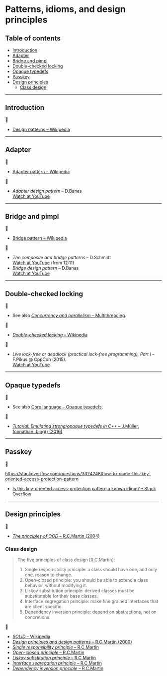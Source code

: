 # Patterns, idioms, and design principles

## Table of contents

* [Introduction](#introduction)
* [Adapter](#adapter)
* [Bridge and pimpl](#bridge-and-pimpl)
* [Double-checked locking](#double-checked-locking)
* [Opaque typedefs](#opaque-typedefs)
* [Passkey](#passkey)
* [Design principles](#design-principles)
	* [Class design](#class-design)

---

## Introduction

:link:

* [Design patterns &ndash; Wikipedia](https://en.wikipedia.org/wiki/Design_Patterns)

---

## Adapter

:link:

* [Adapter pattern &ndash; Wikipedia](https://en.wikipedia.org/wiki/Adapter_pattern)

:movie_camera:

* *Adapter design pattern* &ndash; D.Banas\
[Watch at YouTube](https://www.youtube.com/watch?v=9jIgSsIfh_8)

---

## Bridge and pimpl

:link:

* [Bridge pattern &ndash; Wikipedia](https://en.wikipedia.org/wiki/Bridge_pattern)

:movie_camera:

* *The composite and bridge patterns* &ndash; D.Schmidt\
[Watch at YouTube](https://www.youtube.com/watch?v=iM4W5hFqaEA&t=730) (from 12:11)
* *Bridge design pattern* &ndash; D.Banas\
[Watch at YouTube](https://www.youtube.com/watch?v=qG286LQM6BU)

---

## Double-checked locking

:memo:

* See also [*Concurrency and parallelism* &ndash; Multithreading](concurrency_and_parallelism.md#multithreading).

:link:

* [*Double-checked locking* &ndash; Wikipedia](https://en.wikipedia.org/wiki/Double-checked_locking)

:movie_camera:

* *Live lock-free or deadlock (practical lock-free programming), Part I* &ndash; F.Pikus @ CppCon (2015).\
[Watch at YouTube](https://www.youtube.com/watch?v=lVBvHbJsg5Y)

---

## Opaque typedefs

:memo:

* See also [Core language &ndash; Opaque typedefs](core-language.md#opaque-typedefs).

:link:

* [*Tutorial: Emulating strong/opaque typedefs in C++* &ndash; J.Müller, foonathan::blog() (2016)](https://foonathan.net/blog/2016/10/19/strong-typedefs.html)

---

## Passkey

:link:

<!-- https://stackoverflow.com/questions/3217390/clean-c-granular-friend-equivalent-answer-attorney-client-idiom/3218920#3218920-->

https://stackoverflow.com/questions/3324248/how-to-name-this-key-oriented-access-protection-pattern

* [Is this key-oriented access-protection pattern a known idiom? &ndash; Stack Overflow](https://stackoverflow.com/questions/3220009/is-this-key-oriented-access-protection-pattern-a-known-idiom)

---

## Design principles

:link:

* [*The principles of OOD* &ndash; R.C.Martin (2004)](http://www.butunclebob.com/ArticleS.UncleBob.PrinciplesOfOod)

### Class design

> The five principles of class design [R.C.Martin]:
>
> 1. Single responsibility principle: a class should have one, and only one, reason to change.
> 2. Open-closed principle: you should be able to extend a class behavior, without modifying it.
> 3. Liskov substitution principle: derived classes must be substitutable for their base classes.
> 4. Interface segregation principle: make fine grained interfaces that are client specific.
> 5. Dependency inversion principle: depend on abstractions, not on concretions.

:link:

* [*SOLID* &ndash; Wikipedia](https://en.wikipedia.org/wiki/SOLID)
* [*Design principles and design patterns* &ndash; R.C.Martin (2000)](http://www.cvc.uab.es/shared/teach/a21291/temes/object_oriented_design/materials_adicionals/principles_and_patterns.pdf)
* [*Single responsibility principle* &ndash; R.C.Martin](https://web.archive.org/web/20150202200348/http://www.objectmentor.com/resources/articles/srp.pdf)
* [*Open-closed principle* &ndash; R.C.Martin](https://web.archive.org/web/20150905081105/http://www.objectmentor.com/resources/articles/ocp.pdf)
* [*Liskov substitution principle* &ndash; R.C.Martin](https://web.archive.org/web/20150905081111/http://www.objectmentor.com/resources/articles/lsp.pdf)
* [*Interface segregation principle* &ndash; R.C.Martin](https://web.archive.org/web/20150905081110/http://www.objectmentor.com/resources/articles/isp.pdf)
* [*Dependency inversion principle* &ndash; R.C.Martin](https://web.archive.org/web/20150905081103/http://www.objectmentor.com/resources/articles/dip.pdf)
